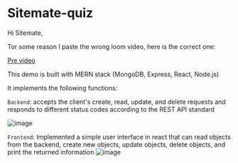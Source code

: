 # Sitemate-quiz

Hi Sitemate,

Tor some reason I paste the wrong loom video, here is the correct one:

[Pre video](https://www.loom.com/share/7de0ead1585e4becb9148f9e4eb165c9?sid=249dc380-58fc-427d-925e-62887fc63fd8)

This demo is built with MERN stack (MongoDB, Express, React, Node.js)

It implements the following functions:

`Backend`: accepts the client's create, read, update, and delete requests and responds to different status codes according to the REST API standard

![image](https://github.com/Nilyang404/Sitemate-quiz/assets/63556313/1a2d39c4-5f75-4f2a-98fc-918960f415f0)


`Frontend`: Implemented a simple user interface in react that can read objects from the backend, create new objects, update objects, delete objects, and print the returned information
![image](https://github.com/Nilyang404/Sitemate-quiz/assets/63556313/4114a121-dbe8-4a9b-8d50-8c4c4cbabf97)
